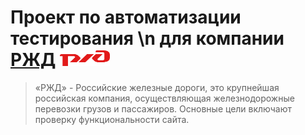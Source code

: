 # Проект по автоматизации тестирования \n для компании [РЖД](https://www.rzd.ru/) <img alt="Jenkins" height="25" src="images/icons/RZD.png" width="80"/>

> «РЖД» - Российские железные дороги, это крупнейшая российская компания, осуществляющая железнодорожные перевозки грузов и пассажиров. Основные цели включают проверку функциональности сайта.
